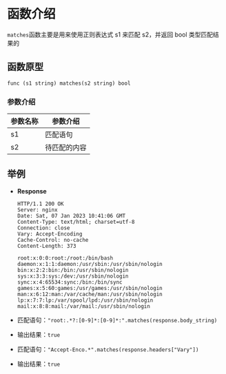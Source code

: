 # 函数介绍

`matches`函数主要是用来使用正则表达式 s1 来匹配 s2，并返回 bool 类型匹配结果的

## 函数原型

`func (s1 string) matches(s2 string) bool`

### 参数介绍

| 参数名称 | 参数介绍   |
|------|--------|
| s1   | 匹配语句   |
| s2   | 待匹配的内容 |

## 举例

- **Response**

  ```HTTP
  HTTP/1.1 200 OK
  Server: nginx
  Date: Sat, 07 Jan 2023 10:41:06 GMT
  Content-Type: text/html; charset=utf-8
  Connection: close
  Vary: Accept-Encoding
  Cache-Control: no-cache
  Content-Length: 373
  
  root:x:0:0:root:/root:/bin/bash
  daemon:x:1:1:daemon:/usr/sbin:/usr/sbin/nologin
  bin:x:2:2:bin:/bin:/usr/sbin/nologin
  sys:x:3:3:sys:/dev:/usr/sbin/nologin
  sync:x:4:65534:sync:/bin:/bin/sync
  games:x:5:60:games:/usr/games:/usr/sbin/nologin
  man:x:6:12:man:/var/cache/man:/usr/sbin/nologin
  lp:x:7:7:lp:/var/spool/lpd:/usr/sbin/nologin
  mail:x:8:8:mail:/var/mail:/usr/sbin/nologin
  ```
- 匹配语句：`"root:.*?:[0-9]*:[0-9]*:".matches(response.body_string)`
- 输出结果：`true`

- 匹配语句：`"Accept-Enco.*".matches(response.headers["Vary"])`
- 输出结果：`true`
